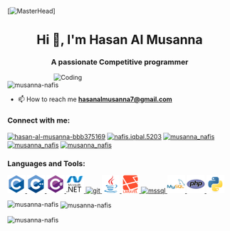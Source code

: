 [![MasterHead](https://raw.githubusercontent.com/anikakash/anikakash/main/assets/focus-animation.gif)]
<h1 align="center">Hi 👋, I'm Hasan Al Musanna</h1>
<h3 align="center">A passionate Competitive programmer</h3>
<img align="right" alt="Coding" width="400" src="https://media.licdn.com/dms/image/D4D12AQFAdOrAQe1HEA/article-cover_image-shrink_720_1280/0/1709674661110?e=2147483647&v=beta&t=cXi9xoqDSrGR1XANMQyOXbhjIXhnmGcj5epolciGEF4">
<p align="left"> <img src="https://komarev.com/ghpvc/?username=musanna-nafis&label=Profile%20views&color=0e75b6&style=flat" alt="musanna-nafis" /> </p>

- 📫 How to reach me **hasanalmusanna7@gmail.com**

<h3 align="left">Connect with me:</h3>
<p align="left">
<a href="https://linkedin.com/in/hasan-al-musanna-bbb375169" target="blank"><img align="center" src="https://raw.githubusercontent.com/rahuldkjain/github-profile-readme-generator/master/src/images/icons/Social/linked-in-alt.svg" alt="hasan-al-musanna-bbb375169" height="30" width="40" /></a>
<a href="https://fb.com/nafis.iqbal.5203" target="blank"><img align="center" src="https://raw.githubusercontent.com/rahuldkjain/github-profile-readme-generator/master/src/images/icons/Social/facebook.svg" alt="nafis.iqbal.5203" height="30" width="40" /></a>
<a href="https://www.codechef.com/users/musanna_nafis" target="blank"><img align="center" src="https://cdn.jsdelivr.net/npm/simple-icons@3.1.0/icons/codechef.svg" alt="musanna_nafis" height="30" width="40" /></a>
<a href="https://codeforces.com/profile/musanna_nafis" target="blank"><img align="center" src="https://raw.githubusercontent.com/rahuldkjain/github-profile-readme-generator/master/src/images/icons/Social/codeforces.svg" alt="musanna_nafis" height="30" width="40" /></a>
<a href="https://www.leetcode.com/musanna_nafis" target="blank"><img align="center" src="https://raw.githubusercontent.com/rahuldkjain/github-profile-readme-generator/master/src/images/icons/Social/leet-code.svg" alt="musanna_nafis" height="30" width="40" /></a>
</p>

<h3 align="left">Languages and Tools:</h3>
<p align="left"> <a href="https://www.cprogramming.com/" target="_blank" rel="noreferrer"> <img src="https://raw.githubusercontent.com/devicons/devicon/master/icons/c/c-original.svg" alt="c" width="40" height="40"/> </a> <a href="https://www.w3schools.com/cpp/" target="_blank" rel="noreferrer"> <img src="https://raw.githubusercontent.com/devicons/devicon/master/icons/cplusplus/cplusplus-original.svg" alt="cplusplus" width="40" height="40"/> </a> <a href="https://www.w3schools.com/cs/" target="_blank" rel="noreferrer"> <img src="https://raw.githubusercontent.com/devicons/devicon/master/icons/csharp/csharp-original.svg" alt="csharp" width="40" height="40"/> </a> <a href="https://dotnet.microsoft.com/" target="_blank" rel="noreferrer"> <img src="https://raw.githubusercontent.com/devicons/devicon/master/icons/dot-net/dot-net-original-wordmark.svg" alt="dotnet" width="40" height="40"/> </a> <a href="https://git-scm.com/" target="_blank" rel="noreferrer"> <img src="https://www.vectorlogo.zone/logos/git-scm/git-scm-icon.svg" alt="git" width="40" height="40"/> </a> <a href="https://www.java.com" target="_blank" rel="noreferrer"> <img src="https://raw.githubusercontent.com/devicons/devicon/master/icons/java/java-original.svg" alt="java" width="40" height="40"/> </a> <a href="https://laravel.com/" target="_blank" rel="noreferrer"> <img src="https://raw.githubusercontent.com/devicons/devicon/master/icons/laravel/laravel-plain-wordmark.svg" alt="laravel" width="40" height="40"/> </a> <a href="https://www.microsoft.com/en-us/sql-server" target="_blank" rel="noreferrer"> <img src="https://www.svgrepo.com/show/303229/microsoft-sql-server-logo.svg" alt="mssql" width="40" height="40"/> </a> <a href="https://www.mysql.com/" target="_blank" rel="noreferrer"> <img src="https://raw.githubusercontent.com/devicons/devicon/master/icons/mysql/mysql-original-wordmark.svg" alt="mysql" width="40" height="40"/> </a> <a href="https://www.php.net" target="_blank" rel="noreferrer"> <img src="https://raw.githubusercontent.com/devicons/devicon/master/icons/php/php-original.svg" alt="php" width="40" height="40"/> </a> <a href="https://www.python.org" target="_blank" rel="noreferrer"> <img src="https://raw.githubusercontent.com/devicons/devicon/master/icons/python/python-original.svg" alt="python" width="40" height="40"/> </a> </p>

<p><img align="left" src="https://github-readme-stats.vercel.app/api/top-langs?username=musanna-nafis&show_icons=true&locale=en&layout=compact" alt="musanna-nafis" /></p>

<p>&nbsp;<img align="center" src="https://github-readme-stats.vercel.app/api?username=musanna-nafis&show_icons=true&locale=en" alt="musanna-nafis" /></p>

<p><img align="center" src="https://github-readme-streak-stats.herokuapp.com/?user=musanna-nafis&" alt="musanna-nafis" /></p>

